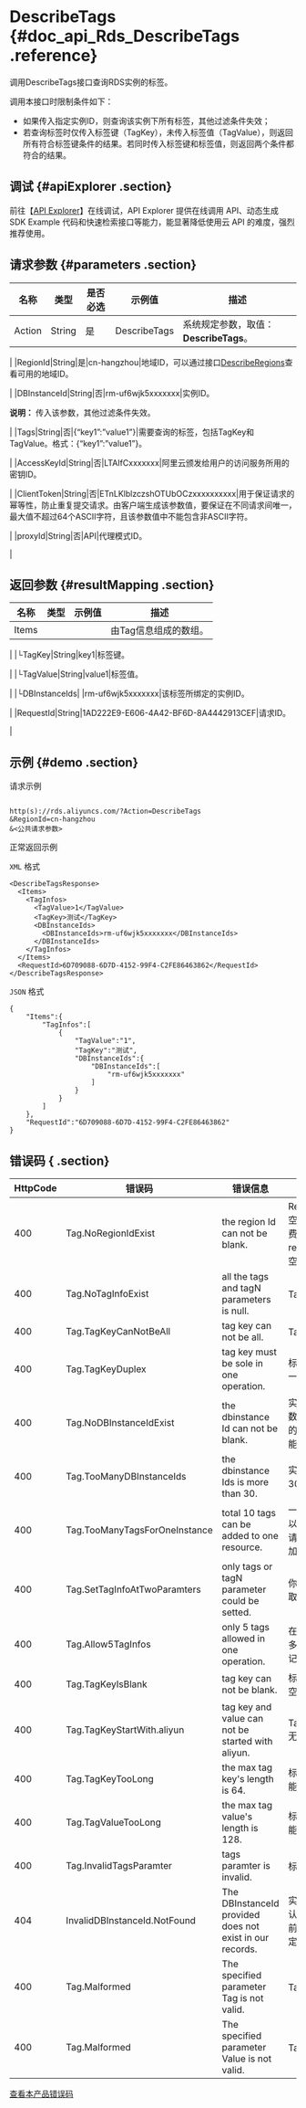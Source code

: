 # DescribeTags {#doc_api_Rds_DescribeTags .reference}

调用DescribeTags接口查询RDS实例的标签。

调用本接口时限制条件如下：

-   如果传入指定实例ID，则查询该实例下所有标签，其他过滤条件失效；
-   若查询标签时仅传入标签键（TagKey），未传入标签值（TagValue），则返回所有符合标签键条件的结果。若同时传入标签键和标签值，则返回两个条件都符合的结果。

## 调试 {#apiExplorer .section}

前往【[API Explorer](https://api.aliyun.com/#product=Rds&api=DescribeTags)】在线调试，API Explorer 提供在线调用 API、动态生成 SDK Example 代码和快速检索接口等能力，能显著降低使用云 API 的难度，强烈推荐使用。

## 请求参数 {#parameters .section}

|名称|类型|是否必选|示例值|描述|
|--|--|----|---|--|
|Action|String|是|DescribeTags|系统规定参数，取值：**DescribeTags**。

 |
|RegionId|String|是|cn-hangzhou|地域ID，可以通过接口[DescribeRegions](~~26243~~)查看可用的地域ID。

 |
|DBInstanceId|String|否|rm-uf6wjk5xxxxxxx|实例ID。

 **说明：** 传入该参数，其他过滤条件失效。

 |
|Tags|String|否|\{“key1”:”value1”\}|需要查询的标签，包括TagKey和TagValue。格式：\{“key1”:”value1”\}。

 |
|AccessKeyId|String|否|LTAIfCxxxxxxx|阿里云颁发给用户的访问服务所用的密钥ID。

 |
|ClientToken|String|否|ETnLKlblzczshOTUbOCzxxxxxxxxxx|用于保证请求的幂等性，防止重复提交请求。由客户端生成该参数值，要保证在不同请求间唯一，最大值不超过64个ASCII字符，且该参数值中不能包含非ASCII字符。

 |
|proxyId|String|否|API|代理模式ID。

 |

## 返回参数 {#resultMapping .section}

|名称|类型|示例值|描述|
|--|--|---|--|
|Items| | |由Tag信息组成的数组。

 |
|└TagKey|String|key1|标签键。

 |
|└TagValue|String|value1|标签值。

 |
|└DBInstanceIds| |rm-uf6wjk5xxxxxxx|该标签所绑定的实例ID。

 |
|RequestId|String|1AD222E9-E606-4A42-BF6D-8A4442913CEF|请求ID。

 |

## 示例 {#demo .section}

请求示例

``` {#request_demo}

http(s)://rds.aliyuncs.com/?Action=DescribeTags
&RegionId=cn-hangzhou
&<公共请求参数>

```

正常返回示例

`XML` 格式

``` {#xml_return_success_demo}
<DescribeTagsResponse>
  <Items>
    <TagInfos>
      <TagValue>1</TagValue>
      <TagKey>测试</TagKey>
      <DBInstanceIds>
        <DBInstanceIds>rm-uf6wjk5xxxxxxx</DBInstanceIds>
      </DBInstanceIds>
    </TagInfos>
  </Items>
  <RequestId>6D709088-6D7D-4152-99F4-C2FE86463862</RequestId>
</DescribeTagsResponse>

```

`JSON` 格式

``` {#json_return_success_demo}
{
	"Items":{
		"TagInfos":[
			{
				"TagValue":"1",
				"TagKey":"测试",
				"DBInstanceIds":{
					"DBInstanceIds":[
						"rm-uf6wjk5xxxxxxx"
					]
				}
			}
		]
	},
	"RequestId":"6D709088-6D7D-4152-99F4-C2FE86463862"
}
```

## 错误码 { .section}

|HttpCode|错误码|错误信息|描述|
|--------|---|----|--|
|400|Tag.NoRegionIdExist|the region Id can not be blank.|RegionId不能为空。创建，续费，变配的时候region不能为空。|
|400|Tag.NoTagInfoExist|all the tags and tagN parameters is null.|Tag参数无效。|
|400|Tag.TagKeyCanNotBeAll|tag key can not be all.|TagKey无效。|
|400|Tag.TagKeyDuplex|tag key must be sole in one operation.|标签键必须是唯一的。|
|400|Tag.NoDBInstanceIdExist|the dbinstance Id can not be blank.|实例Id是必传参数。续费，变配的时候，实例Id不能为空。|
|400|Tag.TooManyDBInstanceIds|the dbinstance Ids is more than 30.|实例Id的最多为30个。|
|400|Tag.TooManyTagsForOneInstance|total 10 tags can be added to one resource.|一个资源最多可以添加10个tag，请您不要超量添加。|
|400|Tag.SetTagInfoAtTwoParamters|only tags or tagN parameter could be setted.|你的tag参数设置取消。|
|400|Tag.Allow5TagInfos|only 5 tags allowed in one operation.|在一次操作中最多可以使用5个标记。|
|400|Tag.TagKeyIsBlank|tag key can not be blank.|标签键不能为空。|
|400|Tag.TagKeyStartWith.aliyun|tag key and value can not be started with aliyun.|TagKeyStartWith无效。|
|400|Tag.TagKeyTooLong|the max tag key's length is 64.|标签键的长度不能超过64。|
|400|Tag.TagValueTooLong|the max tag value's length is 128.|标签值的长度不能超过128。|
|400|Tag.InvalidTagsParamter|tags paramter is invalid.|标签参数无效。|
|404|InvalidDBInstanceId.NotFound|The DBInstanceId provided does not exist in our records.|实例不存在。确认该实例是在当前账号下面，确定未被删除。|
|400|Tag.Malformed|The specified parameter Tag is not valid.|Tag无效|
|400|Tag.Malformed|The specified parameter Value is not valid.|TagValue无效|

[查看本产品错误码](https://error-center.aliyun.com/status/product/Rds)

